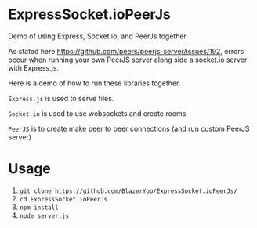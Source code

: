 # ExpressSocket.ioPeerJs
Demo of using Express, Socket.io, and PeerJs together

As stated here https://github.com/peers/peerjs-server/issues/192, errors occur when running your own PeerJS server along side a socket.io server with Express.js.

Here is a demo of how to run these libraries together.

`Express.js` is used to serve files.

`Socket.io` is used to use websockets and create rooms

`PeerJS` is to create make peer to peer connections (and run custom PeerJS server)

# Usage
1. `git clone https://github.com/BlazerYoo/ExpressSocket.ioPeerJs/`
2. `cd ExpressSocket.ioPeerJs`
3. `npm install`
4. `node server.js`
